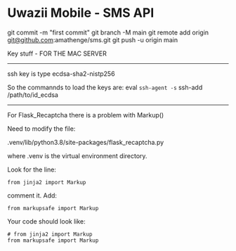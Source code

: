 # Uwazii Mobile - SMS API

git commit -m "first commit"
git branch -M main
git remote add origin git@github.com:amathenge/sms.git
git push -u origin main

Key stuff - FOR THE MAC SERVER
***************************************************
ssh key is type ecdsa-sha2-nistp256

So the commannds to load the keys are:
eval `ssh-agent -s`
ssh-add /path/to/id_ecdsa
***************************************************

For Flask_Recaptcha there is a problem with Markup()

Need to modify the file:

.venv/lib/python3.8/site-packages/flask_recaptcha.py

where .venv is the virtual environment directory.

Look for the line:

    from jinja2 import Markup

comment it.
Add:

    from markupsafe import Markup

Your code should look like:

    # from jinja2 import Markup
    from markupsafe import Markup
